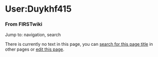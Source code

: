 

# User:Duykhf415

### From FIRSTwiki

Jump to: navigation, search

There is currently no text in this page, you can [search for this page
title](/index.php/Special:Search/Duykhf415 "Special:Search/Duykhf415" ) in
other pages or [edit this
page](http://www.firstwiki.net/index.php?title=User:Duykhf415&action=edit
"http://www.firstwiki.net/index.php?title=User:Duykhf415&action=edit" ).


